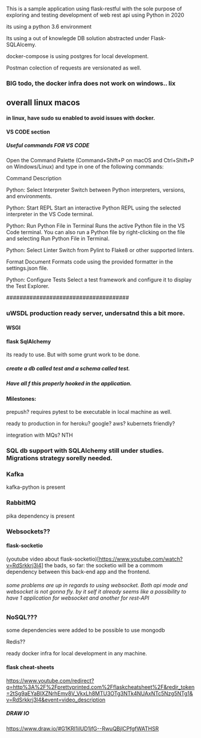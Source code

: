 This is a sample application using flask-restful with the sole purpose of exploring and testing development of web rest api using Python in 2020

its using a python 3.6 environment

Its using a out of knowlegde DB solution abstracted under Flask-SQLAlcemy.

docker-compose is using postgres for local development.

Postman colection of requests are versionated as well.

### BIG todo, the docker infra does not work on windows.. lix

## overall linux macos

#### in linux, have sudo su enabled to avoid issues with docker.

#### VS CODE section

##### Useful commands FOR VS CODE

Open the Command Palette (Command+Shift+P on macOS and Ctrl+Shift+P on Windows/Linux) and type in one of the following commands:

Command Description

Python: Select Interpreter Switch between Python interpreters, versions, and environments.

Python: Start REPL Start an interactive Python REPL using the selected interpreter in the VS Code terminal.

Python: Run Python File in Terminal Runs the active Python file in the VS Code terminal. You can also run a Python file by right-clicking on the file and selecting Run Python File in Terminal.

Python: Select Linter Switch from Pylint to Flake8 or other supported linters.

Format Document Formats code using the provided formatter in the settings.json file.

Python: Configure Tests Select a test framework and configure it to display the Test Explorer.

#####################################

### uWSDL production ready server, undersatnd this a bit more.
#### WSGI

#### flask SqlAlchemy

its ready to use. But with some grunt work to be done. 
##### create a db called test and a schema called test. 
##### Have all f this properly hooked in the application.

#### Milestones:

prepush? requires pytest to be executable in local machine as well.

ready to production in for heroku? google? aws? kubernets friendly?

integration with MQs? NTH

### SQL db support with SQLAlchemy still under studies. Migrations strategy sorelly needed.

### Kafka

kafka-python is present

### RabbitMQ

pika dependency is present

### Websockets??

#### flask-socketio

(youtube video about flask-socketio)[https://www.youtube.com/watch?v=RdSrkkrj3l4]
the bads, so far: the socketio will be a commom dependency between this back-end app and the frontend.

###### some problems are up in regards to using websocket. Both api mode and websocket is not gonna fly. by it self it already seems like a possibility to have 1 application for websocket and another for rest-API

### NoSQL???

some dependencies were added to be possible to use mongodb

Redis??

ready docker infra for local development in any machine.

#### flask cheat-sheets

https://www.youtube.com/redirect?q=http%3A%2F%2Fprettyprinted.com%2Fflaskcheatsheet%2F&redir_token=2tSg9aEYaBIXZNrhEmv8V_VkxLh8MTU3OTg3NTk4NUAxNTc5Nzg5NTg1&v=RdSrkkrj3l4&event=video_description

##### DRAW IO
https://www.draw.io/#G1KRI1ilUD1jfG--RwuQBjlCPfgfWATHSR